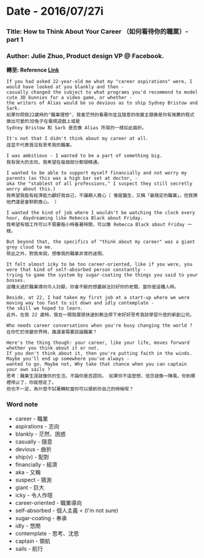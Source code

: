 # Date - 2016/07/27i

### Title: How to Think About Your Career （如何看待你的職業）- part 1

### Author: Julie Zhuo, Product design VP @ Facebook.


**轉至: Reference [Link](https://medium.com/@joulee/how-to-think-about-your-career-abf5300eba08#.ylu2e44kh)**

```
If you had asked 22-year-old me what my "career aspirations" were, I would have looked at you blankly and then -
casually changed the subject to what programs you'd recommend to model cute 3D bunnies for a video game, or whether -
the writers of Alias would be so devious as to ship Sydney Bristow and Sark.
如果你問我22歲時的"職業理想"，我會茫然的看著你並且隨意的改變主題像是你有推薦的程式做出可愛的3D兔子在電視遊戲上或是
Sydney Bristow 和 Sark 是否像 Alias 所寫的一樣如此曲折。

It's not that I didn't think about my career at all.
這並不代表我沒有思考我的職業。

I was ambitious - I wanted to be a part of something big.
我有很大的志向，我希望在每個部分都很精通。

I wanted to be able to support myself financially and not worry my parents (as this was a high bar set at doctor, -
aka the "stablest of all professions," I suspect they still secretly worry about this.)
我希望我能有經濟能力顧好我自己，不讓親人擔心（ 像是醫生，又稱「最穩定的職業」，但我猜他們還是會默默擔心。 ）

I wanted the kind of job where I wouldn't be watching the clock every hour, daydreaming like Rebecca Black about Friday.
我希望有個工作可以不需要每小時看著時間，可以像 Rebecca Black about Friday 一樣。

But beyond that, the specifics of "think about my career" was a giant grey cloud to me.
除此之外，對我來說，想像我的職業非常的迷惘。

It felt almost icky to be too career-oriented, like if you were, you were that kind of self-absorbed person constantly -
trying to game the system by sugar-coating the things you said to your bosses.
這種太過於職業導向令人討厭，你會不斷的想盡辦法討好你的老闆，當你是這種人時。

Beside, at 22, I had taken my first job at a start-up where we were moving way too fast to sit down and idly contemplate -
the skill we hoped to learn.
此外，在我 22 歲時，我在一間發展很快速到無法停下來好好思考我該學習什麼的新創公司。

Who needs career conversations when you're busy changing the world ?
在你忙於改變世界時，誰還會需要談論職業？

Here's the thing though: your career, like your life, moves forward whether you think about it or not.
If you don't think about it, then you're putting faith in the winds. Maybe you'll end up somewhere you've always -
wanted to go. Maybe not, Why take that chance when you can captain your own sails ?
思考：職業生涯就像你的生活，不論你是否認同。 如果你不這麼想，信念就像一陣風，你到哪裡停止了，你就想走了。
但也不一定，為什麼不試著轉舵當你可以領航你自己的時候呢？
```

### Word note

* career - 職業
* aspirations - 志向
* blankly - 茫然、困惑
* casually - 隨意
* devious - 曲折
* ship(v) - 配對
* financially - 經濟
* aka - 又稱
* suspect - 猜測
* giant - 巨大
* icky - 令人作噁
* career-oriented - 職業導向
* self-absorbed - 個人主義 < (I'm not sure)
* sugar-coating - 奉承
* idly - 悠閒
* contemplate - 思考、沈思
* captain - 領航
* sails - 航行
